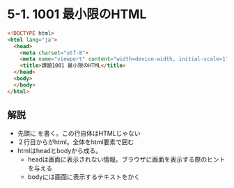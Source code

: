 # 5-1. 1001 最小限のHTML

```html
<!DOCTYPE html>
<html lang="ja">
  <head>
    <meta charset="utf-8">
    <meta name="viewport" content="width=device-width, initial-scale=1">
    <title>課題1001 最小限のHTML</title>
  </head>
  <body>
  </body>
</html>
```
## 解説
- 先頭に <!DOCTYPE html>を書く。この行自体はHTMLじゃない
- ２行目からがhtml。全体をhtml要素で囲む
- htmlはheadとbodyから成る。
    - headは画面に表示されない情報。ブラウザに画面を表示する際のヒントを与える
    - bodyには画面に表示するテキストをかく